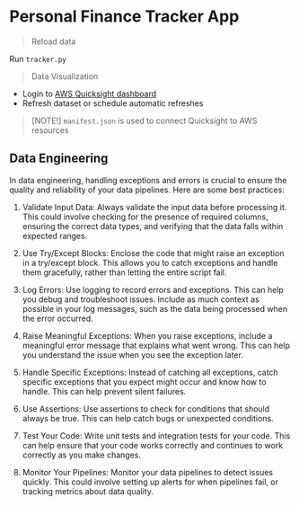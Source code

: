 # Personal Finance Tracker App

> Reload data 

Run `tracker.py`

>  Data Visualization

 - Login to [AWS Quicksight dashboard](https://aws.amazon.com/QuickSight/)
 - Refresh dataset or schedule automatic refreshes

>[NOTE!]
>`manifest.json` is used to connect Quicksight to AWS resources


## Data Engineering
In data engineering, handling exceptions and errors is crucial to ensure the quality and reliability of your data pipelines. Here are some best practices:

1. Validate Input Data: Always validate the input data before processing it. This could involve checking for the presence of required columns, ensuring the correct data types, and verifying that the data falls within expected ranges.

2. Use Try/Except Blocks: Enclose the code that might raise an exception in a try/except block. This allows you to catch exceptions and handle them gracefully, rather than letting the entire script fail.

3. Log Errors: Use logging to record errors and exceptions. This can help you debug and troubleshoot issues. Include as much context as possible in your log messages, such as the data being processed when the error occurred.

4. Raise Meaningful Exceptions: When you raise exceptions, include a meaningful error message that explains what went wrong. This can help you understand the issue when you see the exception later.

5. Handle Specific Exceptions: Instead of catching all exceptions, catch specific exceptions that you expect might occur and know how to handle. This can help prevent silent failures.

6. Use Assertions: Use assertions to check for conditions that should always be true. This can help catch bugs or unexpected conditions.

7. Test Your Code: Write unit tests and integration tests for your code. This can help ensure that your code works correctly and continues to work correctly as you make changes.

8. Monitor Your Pipelines: Monitor your data pipelines to detect issues quickly. This could involve setting up alerts for when pipelines fail, or tracking metrics about data quality.


